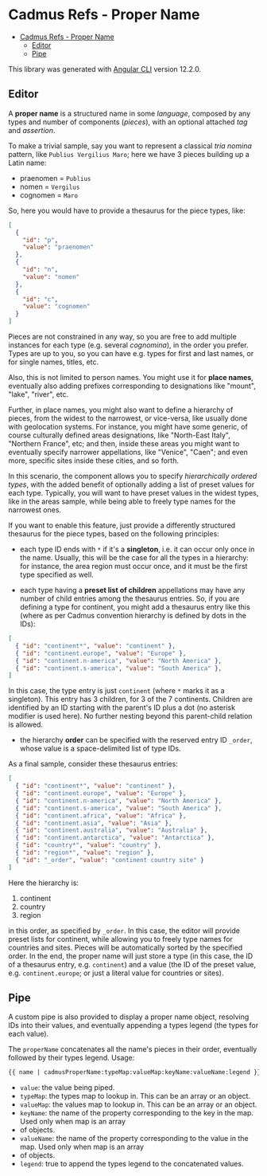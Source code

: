 # Cadmus Refs - Proper Name

- [Cadmus Refs - Proper Name](#cadmus-refs---proper-name)
  - [Editor](#editor)
  - [Pipe](#pipe)

This library was generated with [Angular CLI](https://github.com/angular/angular-cli) version 12.2.0.

## Editor

A **proper name** is a structured name in some _language_, composed by any types and number of components (_pieces_), with an optional attached _tag_ and _assertion_.

To make a trivial sample, say you want to represent a classical _tria nomina_ pattern, like `Publius Vergilius Maro`; here we have 3 pieces building up a Latin name:

- praenomen = `Publius`
- nomen = `Vergilus`
- cognomen = `Maro`

So, here you would have to provide a thesaurus for the piece types, like:

```json
[
  {
    "id": "p",
    "value": "praenomen"
  },
  {
    "id": "n",
    "value": "nomen"
  },
  {
    "id": "c",
    "value": "cognomen"
  }
]
```

Pieces are not constrained in any way, so you are free to add multiple instances for each type (e.g. several _cognomina_), in the order you prefer. Types are up to you, so you can have e.g. types for first and last names, or for single names, titles, etc.

Also, this is not limited to person names. You might use it for **place names**, eventually also adding prefixes corresponding to designations like "mount", "lake", "river", etc.

Further, in place names, you might also want to define a hierarchy of pieces, from the widest to the narrowest, or vice-versa, like usually done with geolocation systems. For instance, you might have some generic, of course culturally defined areas designations, like "North-East Italy", "Northern France", etc; and then, inside these areas you might want to eventually specify narrower appellations, like "Venice", "Caen"; and even more, specific sites inside these cities, and so forth.

In this scenario, the component allows you to specify _hierarchically ordered types_, with the added benefit of optionally adding a list of preset values for each type. Typically, you will want to have preset values in the widest types, like in the areas sample, while being able to freely type names for the narrowest ones.

If you want to enable this feature, just provide a differently structured thesaurus for the piece types, based on the following principles:

- each type ID ends with `*` if it's a **singleton**, i.e. it can occur only once in the name. Usually, this will be the case for all the types in a hierarchy: for instance, the area region must occur once, and it must be the first type specified as well.

- each type having a **preset list of children** appellations may have any number of child entries among the thesaurus entries. So, if you are defining a type for continent, you might add a thesaurus entry like this (where as per Cadmus convention hierarchy is defined by dots in the IDs):

```json
[
  { "id": "continent*", "value": "continent" },
  { "id": "continent.europe", "value": "Europe" },
  { "id": "continent.n-america", "value": "North America" },
  { "id": "continent.s-america", "value": "South America" },
]
```

In this case, the type entry is just `continent` (where `*` marks it as a singleton). This entry has 3 children, for 3 of the 7 continents. Children are identified by an ID starting with the parent's ID plus a dot (no asterisk modifier is used here). No further nesting beyond this parent-child relation is allowed.

- the hierarchy **order** can be specified with the reserved entry ID `_order`, whose value is a space-delimited list of type IDs.

As a final sample, consider these thesaurus entries:

```json
[
  { "id": "continent*", "value": "continent" },
  { "id": "continent.europe", "value": "Europe" },
  { "id": "continent.n-america", "value": "North America" },
  { "id": "continent.s-america", "value": "South America" },
  { "id": "continent.africa", "value": "Africa" },
  { "id": "continent.asia", "value": "Asia" },
  { "id": "continent.australia", "value": "Australia" },
  { "id": "continent.antarctica", "value": "Antarctica" },
  { "id": "country*", "value": "country" },
  { "id": "region*", "value": "region" },
  { "id": "_order", "value": "continent country site" }
]
```

Here the hierarchy is:

1. continent
2. country
3. region

in this order, as specified by `_order`. In this case, the editor will provide preset lists for continent, while allowing you to freely type names for countries and sites. Pieces will be automatically sorted by the specified order. In the end, the proper name will just store a type (in this case, the ID of a thesaurus entry, e.g. `continent`) and a value (the ID of the preset value, e.g. `continent.europe`; or just a literal value for countries or sites).

## Pipe

A custom pipe is also provided to display a proper name object, resolving IDs into their values, and eventually appending a types legend (the types for each value).

The `properName` concatenates all the name's pieces in their order, eventually followed by their types legend. Usage:

```html
{{ name | cadmusProperName:typeMap:valueMap:keyName:valueName:legend }}
```

- `value`: the value being piped.
- `typeMap`: the types map to lookup in. This can be an array or an object.
- `valueMap`: the values map to lookup in. This can be an array or an object.
- `keyName`: the name of the property corresponding to the key in the map. Used only when map is an array
- of objects.
- `valueName`: the name of the property corresponding to the value in the map. Used only when map is an array
- of objects.
- `legend`: true to append the types legend to the concatenated values.
